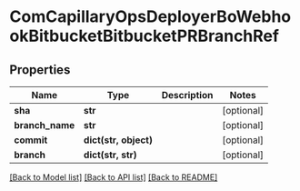 # ComCapillaryOpsDeployerBoWebhookBitbucketBitbucketPRBranchRef

## Properties
Name | Type | Description | Notes
------------ | ------------- | ------------- | -------------
**sha** | **str** |  | [optional] 
**branch_name** | **str** |  | [optional] 
**commit** | **dict(str, object)** |  | [optional] 
**branch** | **dict(str, str)** |  | [optional] 

[[Back to Model list]](../README.md#documentation-for-models) [[Back to API list]](../README.md#documentation-for-api-endpoints) [[Back to README]](../README.md)

